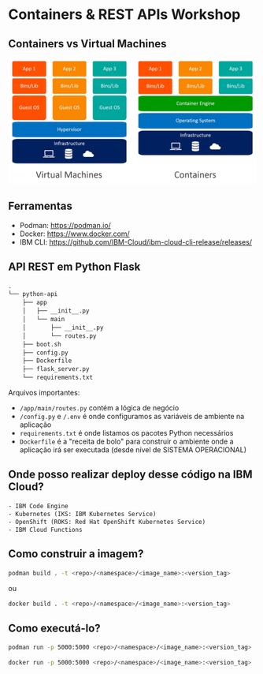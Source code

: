 # Containers & REST APIs Workshop

## Containers vs Virtual Machines

![contvsvms](./docs/images/containers-vs-virtual-machines.jpg)

## Ferramentas

- Podman: https://podman.io/
- Docker: https://www.docker.com/
- IBM CLI: https://github.com/IBM-Cloud/ibm-cloud-cli-release/releases/


## API REST em Python Flask

```bash
.
└── python-api
    ├── app
    │   ├── __init__.py
    │   └── main
    │       ├── __init__.py
    │       └── routes.py
    ├── boot.sh
    ├── config.py
    ├── Dockerfile
    ├── flask_server.py
    └── requirements.txt
```

Arquivos importantes:

- `/app/main/routes.py` contém a lógica de negócio
- `/config.py` e `/.env` é onde configuramos as variáveis de ambiente na aplicação
- `requirements.txt` é onde listamos os pacotes Python necessários
- `Dockerfile` é a "receita de bolo" para construir o ambiente onde a aplicação irá ser executada (desde nível de SISTEMA OPERACIONAL)

## Onde posso realizar deploy desse código na IBM Cloud?

    - IBM Code Engine
    - Kubernetes (IKS: IBM Kubernetes Service)
    - OpenShift (ROKS: Red Hat OpenShift Kubernetes Service)
    - IBM Cloud Functions

## Como construir a imagem?

```bash
podman build . -t <repo>/<namespace>/<image_name>:<version_tag>
```

ou 

```bash
docker build . -t <repo>/<namespace>/<image_name>:<version_tag>
```

## Como executá-lo?

```bash
podman run -p 5000:5000 <repo>/<namespace>/<image_name>:<version_tag>
```

```bash
docker run -p 5000:5000 <repo>/<namespace>/<image_name>:<version_tag>
```

